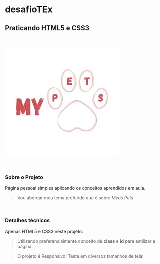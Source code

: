 # desafioTEx

## Praticando HTML5 e CSS3
<br>

![Logo do projeto](/images/logoMyPets.png)

<br>

### Sobre o Projeto

Página pessoal simples aplicando os conceitos aprendidos em aula.

> Vou abordar meu tema preferido que é sobre *Meus Pets* 

<br>

### Detalhes técnicos
Apenas HTML5 e CSS3 neste projeto.

>Utilizando preferencialmente conceito de **class** e **id** para estilizar a página.

> O projeto é Responsivo! Teste em diversos tamanhos de tela!
